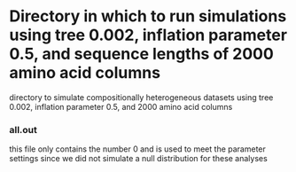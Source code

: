 # Directory in which to run simulations using tree 0.002, inflation parameter 0.5, and sequence lengths of 2000 amino acid columns

directory to simulate compositionally heterogeneous datasets using tree 0.002, inflation parameter 0.5, and 2000 amino acid columns

### all.out
this file only contains the number 0 and is used to meet the parameter settings since we did not simulate a null distribution for these analyses

